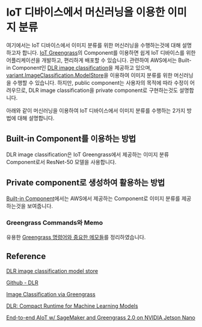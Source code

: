 # IoT 디바이스에서 머신러닝을 이용한 이미지 분류

여기에서는 IoT 디바이스에서 이미지 분류를 위한 머신러닝을 수행하는것에 대해 설명하고자 합니다. [IoT Greengrass](https://github.com/kyopark2014/iot-greengrass)의 Component를 이용하면 쉽게 IoT 디바이스를 위한 어플리케이션을 개발하고, 편리하게 배포할 수 있습니다. 관련하여 AWS에서는 Built-in Component인 [DLR image classification](https://docs.aws.amazon.com/greengrass/v2/developerguide/dlr-image-classification-component.html)을 제공하고 있으며, [variant.ImageClassification.ModelStore](https://docs.aws.amazon.com/greengrass/v2/developerguide/dlr-image-classification-model-store-component.html)을 이용하여 이미지 분류를 위한 머신러닝을 수행할 수 있습니다. 하지만, public component는 사용자의 목적에 따라 수정이 어려우므로, DLR image classification을 private component로 구현하는것도 설명합니다. 

아래와 같이 머신러닝을 이용하여 IoT 디바이스에서 이미지 분류를 수행하는 2가지 방법에 대해 설명합니다.

## Built-in Component를 이용하는 방법

DLR image classification은 IoT Greengrass에서 제공하는 이미지 분류 Component로서 ResNet-50 모델을 사용합니다. 


## Private component로 생성하여 활용하는 방법

[Built-in Component](https://github.com/kyopark2014/image-classification-via-iot-greengrass/blob/main/built-in-component.md)에서는 AWS에서 제공하는 Component로 이미지 분류를 제공하는것을 보여줍니다. 


### Greengrass Commands와 Memo

유용한 [Greengrass 명령어와 중요한 메모들](https://github.com/kyopark2014/iot-greengrass/blob/main/greengrass-commands.md)를 정리하였습니다.


## Reference

[DLR image classification model store](https://docs.aws.amazon.com/greengrass/v2/developerguide/dlr-image-classification-model-store-component.html)

[Github - DLR](https://github.com/neo-ai/neo-ai-dlr)

[Image Classification via Greengrass](https://catalog.us-east-1.prod.workshops.aws/workshops/5ecc2416-f956-4273-b729-d0d30556013f/en-US/chapter7-ml/10-step1)


[DLR: Compact Runtime for Machine Learning Models](https://neo-ai-dlr.readthedocs.io/en/latest/index.html)

[End-to-end AIoT w/ SageMaker and Greengrass 2.0 on NVIDIA Jetson Nano](https://github.com/daekeun-ml/aiot-e2e-sagemaker-greengrass-v2-nvidia-jetson)
